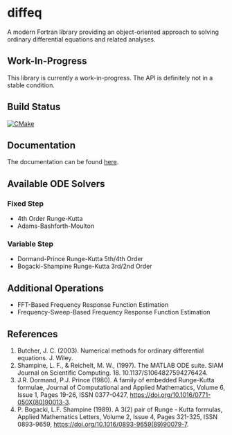 # diffeq
A modern Fortran library providing an object-oriented approach to solving ordinary differential equations and related analyses.

## Work-In-Progress
This library is currently a work-in-progress.  The API is definitely not in a stable condition.

## Build Status
[![CMake](https://github.com/jchristopherson/diffeq/actions/workflows/cmake.yml/badge.svg)](https://github.com/jchristopherson/diffeq/actions/workflows/cmake.yml)

## Documentation
The documentation can be found [here](https://jchristopherson.github.io/diffeq/).

## Available ODE Solvers
### Fixed Step
- 4th Order Runge-Kutta
- Adams-Bashforth-Moulton

### Variable Step
- Dormand-Prince Runge-Kutta 5th/4th Order
- Bogacki-Shampine Runge-Kutta 3rd/2nd Order

## Additional Operations
- FFT-Based Frequency Response Function Estimation
- Frequency-Sweep-Based Frequency Response Function Estimation

## References
1. Butcher, J. C. (2003). Numerical methods for ordinary differential equations. J. Wiley.
2. Shampine, L. F., & Reichelt, M. W., (1997). The MATLAB ODE suite. SIAM Journal on Scientific Computing. 18. 10.1137/S1064827594276424. 
3. J.R. Dormand, P.J. Prince (1980). A family of embedded Runge-Kutta formulae, Journal of Computational and Applied Mathematics, Volume 6, Issue 1, Pages 19-26, ISSN 0377-0427, https://doi.org/10.1016/0771-050X(80)90013-3.
4. P. Bogacki, L.F. Shampine (1989). A 3(2) pair of Runge - Kutta formulas, Applied Mathematics Letters, Volume 2, Issue 4, Pages 321-325, ISSN 0893-9659, https://doi.org/10.1016/0893-9659(89)90079-7.